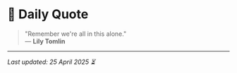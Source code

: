 # 📜 Daily Quote

> "Remember we're all in this alone."  
> — **Lily Tomlin**

---

_Last updated: 25 April 2025 ⏳_
